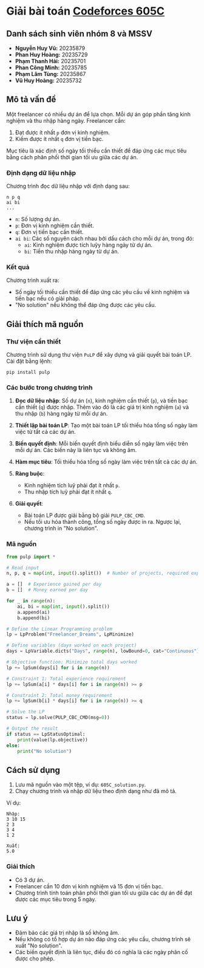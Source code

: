 # Giải bài toán [Codeforces 605C](https://codeforces.com/problemset/problem/605/C)
## Danh sách sinh viên nhóm 8 và MSSV
- **Nguyễn Huy Vũ:**	20235879
- **Phan Huy Hoàng:**	20235729
- **Phạm Thanh Hải:**	20235701
- **Phan Công Minh:**	20235785
- **Phạm Lâm Tùng:**	20235867
- **Vũ Huy Hoàng:**	    20235732

## Mô tả vấn đề
Một freelancer có nhiều dự án để lựa chọn. Mỗi dự án góp phần tăng kinh nghiệm và thu nhập hàng ngày. Freelancer cần:
1. Đạt được ít nhất `p` đơn vị kinh nghiệm.
2. Kiếm được ít nhất `q` đơn vị tiền bạc.

Mục tiêu là xác định số ngày tối thiểu cần thiết để đáp ứng các mục tiêu bằng cách phân phối thời gian tối ưu giữa các dự án.

### Định dạng dữ liệu nhập
Chương trình đọc dữ liệu nhập với định dạng sau:

```
n p q
ai bi
...
```

- `n`: Số lượng dự án.
- `p`: Đơn vị kinh nghiệm cần thiết.
- `q`: Đơn vị tiền bạc cần thiết.
- `ai bi`: Các số nguyên cách nhau bởi dấu cách cho mỗi dự án, trong đó:
  - `ai`: Kinh nghiệm được tích luỹy hàng ngày từ dự án.
  - `bi`: Tiền thu nhập hàng ngày từ dự án.

### Kết quả 
Chương trình xuất ra:

- Số ngày tối thiểu cần thiết để đáp ứng các yêu cầu về kinh nghiệm và tiền bạc nếu có giải pháp.
- "No solution" nếu không thể đáp ứng được các yêu cầu.

## Giải thích mã nguồn

### Thư viện cần thiết
Chương trình sử dụng thư viện `PuLP` để xây dựng và giải quyết bài toán LP. Cài đặt bằng lệnh:

```
pip install pulp
```

### Các bước trong chương trình
1. **Đọc dữ liệu nhập**: Số dự án (`n`), kinh nghiệm cần thiết (`p`), và tiền bạc cần thiết (`q`) được nhập. Thêm vào đó là các giá trị kinh nghiệm (`a`) và thu nhập (`b`) hàng ngày từ mỗi dự án.

2. **Thiết lập bài toán LP**: Tạo một bài toán LP tối thiểu hóa tổng số ngày làm việc từ tất cả các dự án.

3. **Biến quyết định**: Mỗi biến quyết định biểu diễn số ngày làm việc trên mỗi dự án. Các biến này là liên tục và không âm.

4. **Hàm mục tiêu**: Tối thiểu hóa tổng số ngày làm việc trên tất cả các dự án.

5. **Ràng buộc**:
   - Kinh nghiệm tích luỹ phải đạt ít nhất `p`.
   - Thu nhập tích luỹ phải đạt ít nhất `q`.

6. **Giải quyết**:
   - Bài toán LP được giải bằng bộ giải `PULP_CBC_CMD`.
   - Nếu tồi ưu hóa thành công, tổng số ngày được in ra. Ngược lại, chương trình in "No solution".

### Mã nguồn
```python
from pulp import *

# Read input
n, p, q = map(int, input().split())  # Number of projects, required experience, required money

a = []  # Experience gained per day
b = []  # Money earned per day

for _ in range(n):
    ai, bi = map(int, input().split())
    a.append(ai)
    b.append(bi)

# Define the Linear Programming problem
lp = LpProblem("Freelancer_Dreams", LpMinimize)

# Define variables (days worked on each project)
days = LpVariable.dicts("Days", range(n), lowBound=0, cat="Continuous")

# Objective function: Minimize total days worked
lp += lpSum(days[i] for i in range(n))

# Constraint 1: Total experience requirement
lp += lpSum(a[i] * days[i] for i in range(n)) >= p

# Constraint 2: Total money requirement
lp += lpSum(b[i] * days[i] for i in range(n)) >= q

# Solve the LP
status = lp.solve(PULP_CBC_CMD(msg=0))

# Output the result
if status == LpStatusOptimal:
    print(value(lp.objective))
else:
    print("No solution")
```

## Cách sử dụng
1. Lưu mã nguồn vào một tệp, ví dụ: `605C_solution.py`.
2. Chạy chương trình và nhập dữ liệu theo định dạng như đã mô tả.

Ví dụ:
```
Nhập:
3 10 15
2 3
3 4
1 2

Xuất:
5.0
```

### Giải thích
- Có 3 dự án.
- Freelancer cần 10 đơn vị kinh nghiệm và 15 đơn vị tiền bạc.
- Chương trình tính toán phân phối thời gian tối ưu giữa các dự án để đạt được các mục tiêu trong 5 ngày.

## Lưu ý
- Đảm bảo các giá trị nhập là số không âm.
- Nếu không có tổ hợp dự án nào đáp ứng các yêu cầu, chương trình sẽ xuất "No solution".
- Các biến quyết định là liên tục, điều đó có nghĩa là các ngày phân cố được cho phép.

